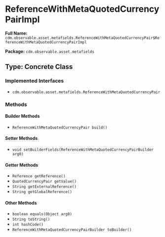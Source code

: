 # ReferenceWithMetaQuotedCurrencyPairImpl

**Full Name:** `cdm.observable.asset.metafields.ReferenceWithMetaQuotedCurrencyPair$ReferenceWithMetaQuotedCurrencyPairImpl`

**Package:** `cdm.observable.asset.metafields`

## Type: Concrete Class

### Implemented Interfaces

- `cdm.observable.asset.metafields.ReferenceWithMetaQuotedCurrencyPair`

### Methods

#### Builder Methods

- `ReferenceWithMetaQuotedCurrencyPair build()`

#### Setter Methods

- `void setBuilderFields(ReferenceWithMetaQuotedCurrencyPairBuilder arg0)`

#### Getter Methods

- `Reference getReference()`
- `QuotedCurrencyPair getValue()`
- `String getExternalReference()`
- `String getGlobalReference()`

#### Other Methods

- `boolean equals(Object arg0)`
- `String toString()`
- `int hashCode()`
- `ReferenceWithMetaQuotedCurrencyPairBuilder toBuilder()`

